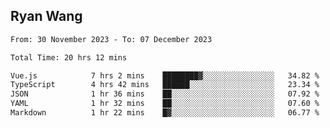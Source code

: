 ## Ryan Wang

<!--START_SECTION:waka-->

```txt
From: 30 November 2023 - To: 07 December 2023

Total Time: 20 hrs 12 mins

Vue.js            7 hrs 2 mins    ████████▓░░░░░░░░░░░░░░░░   34.82 %
TypeScript        4 hrs 42 mins   ██████░░░░░░░░░░░░░░░░░░░   23.34 %
JSON              1 hr 36 mins    ██░░░░░░░░░░░░░░░░░░░░░░░   07.92 %
YAML              1 hr 32 mins    ██░░░░░░░░░░░░░░░░░░░░░░░   07.60 %
Markdown          1 hr 22 mins    █▓░░░░░░░░░░░░░░░░░░░░░░░   06.77 %
```

<!--END_SECTION:waka-->
